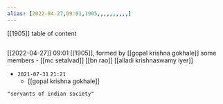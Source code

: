 ```yaml
---
alias: [2022-04-27,09:01,1905,,,,,,,,,,]
---
```

[[1905]]
table of content
```toc
```

[[2022-04-27]] 09:01
[[1905]], formed by [[gopal krishna gokhale]]
some members -
[[mc setalvad]]
[[bn rao]]
[[alladi krishnaswamy iyer]]

- `2021-07-31` `21:21`
	- [[gopal krishna gokhale]]
```query
"servants of indian society"
```